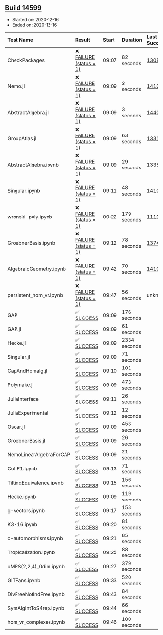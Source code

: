 ## [Build 14599](https://oscarci.mathematik.uni-kl.de/job/oscar/14599/)

* Started on: 2020-12-16
* Ended on: 2020-12-16

| Test Name    | Result | Start | Duration | Last Success | First Failure |
|:-------------|:-------|:------|:---------|:-------------|:--------------|
| CheckPackages | ❌ [FAILURE (status = 1)](https://oscarci.mathematik.uni-kl.de/job/oscar/14599/artifact/logs/build-14599/CheckPackages.log) | 09:07 | 82 seconds | [13085](https://oscarci.mathematik.uni-kl.de/job/oscar/13085/) | [13086](https://oscarci.mathematik.uni-kl.de/job/oscar/13086/) |
| Nemo.jl | ❌ [FAILURE (status = 1)](https://oscarci.mathematik.uni-kl.de/job/oscar/14599/artifact/logs/build-14599/Nemo.jl.log) | 09:09 | 3 seconds | [14101](https://oscarci.mathematik.uni-kl.de/job/oscar/14101/) | [14102](https://oscarci.mathematik.uni-kl.de/job/oscar/14102/) |
| AbstractAlgebra.jl | ❌ [FAILURE (status = 1)](https://oscarci.mathematik.uni-kl.de/job/oscar/14599/artifact/logs/build-14599/AbstractAlgebra.jl.log) | 09:09 | 3 seconds | [14405](https://oscarci.mathematik.uni-kl.de/job/oscar/14405/) | [14406](https://oscarci.mathematik.uni-kl.de/job/oscar/14406/) |
| GroupAtlas.jl | ❌ [FAILURE (status = 1)](https://oscarci.mathematik.uni-kl.de/job/oscar/14599/artifact/logs/build-14599/GroupAtlas.jl.log) | 09:09 | 63 seconds | [13311](https://oscarci.mathematik.uni-kl.de/job/oscar/13311/) | [13312](https://oscarci.mathematik.uni-kl.de/job/oscar/13312/) |
| AbstractAlgebra.ipynb | ❌ [FAILURE (status = 1)](https://oscarci.mathematik.uni-kl.de/job/oscar/14599/artifact/logs/build-14599/AbstractAlgebra.ipynb.log) | 09:09 | 29 seconds | [13355](https://oscarci.mathematik.uni-kl.de/job/oscar/13355/) | [13356](https://oscarci.mathematik.uni-kl.de/job/oscar/13356/) |
| Singular.ipynb | ❌ [FAILURE (status = 1)](https://oscarci.mathematik.uni-kl.de/job/oscar/14599/artifact/logs/build-14599/Singular.ipynb.log) | 09:11 | 48 seconds | [14101](https://oscarci.mathematik.uni-kl.de/job/oscar/14101/) | [14102](https://oscarci.mathematik.uni-kl.de/job/oscar/14102/) |
| wronski-poly.ipynb | ❌ [FAILURE (status = 1)](https://oscarci.mathematik.uni-kl.de/job/oscar/14599/artifact/logs/build-14599/wronski-poly.ipynb.log) | 09:22 | 179 seconds | [11192](https://oscarci.mathematik.uni-kl.de/job/oscar/11192/) | [11193](https://oscarci.mathematik.uni-kl.de/job/oscar/11193/) |
| GroebnerBasis.ipynb | ❌ [FAILURE (status = 1)](https://oscarci.mathematik.uni-kl.de/job/oscar/14599/artifact/logs/build-14599/GroebnerBasis.ipynb.log) | 09:12 | 78 seconds | [13748](https://oscarci.mathematik.uni-kl.de/job/oscar/13748/) | [13749](https://oscarci.mathematik.uni-kl.de/job/oscar/13749/) |
| AlgebraicGeometry.ipynb | ❌ [FAILURE (status = 1)](https://oscarci.mathematik.uni-kl.de/job/oscar/14599/artifact/logs/build-14599/AlgebraicGeometry.ipynb.log) | 09:42 | 70 seconds | [14101](https://oscarci.mathematik.uni-kl.de/job/oscar/14101/) | [14102](https://oscarci.mathematik.uni-kl.de/job/oscar/14102/) |
| persistent_hom_vr.ipynb | ❌ [FAILURE (status = 1)](https://oscarci.mathematik.uni-kl.de/job/oscar/14599/artifact/logs/build-14599/persistent_hom_vr.ipynb.log) | 09:47 | 56 seconds | unknown | unknown |
| GAP | ✅ [SUCCESS](https://oscarci.mathematik.uni-kl.de/job/oscar/14599/artifact/logs/build-14599/GAP.log) | 09:09 | 176 seconds |  |  |
| GAP.jl | ✅ [SUCCESS](https://oscarci.mathematik.uni-kl.de/job/oscar/14599/artifact/logs/build-14599/GAP.jl.log) | 09:09 | 61 seconds |  |  |
| Hecke.jl | ✅ [SUCCESS](https://oscarci.mathematik.uni-kl.de/job/oscar/14599/artifact/logs/build-14599/Hecke.jl.log) | 09:09 | 2334 seconds |  |  |
| Singular.jl | ✅ [SUCCESS](https://oscarci.mathematik.uni-kl.de/job/oscar/14599/artifact/logs/build-14599/Singular.jl.log) | 09:09 | 71 seconds |  |  |
| CapAndHomalg.jl | ✅ [SUCCESS](https://oscarci.mathematik.uni-kl.de/job/oscar/14599/artifact/logs/build-14599/CapAndHomalg.jl.log) | 09:10 | 101 seconds |  |  |
| Polymake.jl | ✅ [SUCCESS](https://oscarci.mathematik.uni-kl.de/job/oscar/14599/artifact/logs/build-14599/Polymake.jl.log) | 09:09 | 473 seconds |  |  |
| JuliaInterface | ✅ [SUCCESS](https://oscarci.mathematik.uni-kl.de/job/oscar/14599/artifact/logs/build-14599/JuliaInterface.log) | 09:11 | 26 seconds |  |  |
| JuliaExperimental | ✅ [SUCCESS](https://oscarci.mathematik.uni-kl.de/job/oscar/14599/artifact/logs/build-14599/JuliaExperimental.log) | 09:12 | 12 seconds |  |  |
| Oscar.jl | ✅ [SUCCESS](https://oscarci.mathematik.uni-kl.de/job/oscar/14599/artifact/logs/build-14599/Oscar.jl.log) | 09:09 | 453 seconds |  |  |
| GroebnerBasis.jl | ✅ [SUCCESS](https://oscarci.mathematik.uni-kl.de/job/oscar/14599/artifact/logs/build-14599/GroebnerBasis.jl.log) | 09:09 | 26 seconds |  |  |
| NemoLinearAlgebraForCAP | ✅ [SUCCESS](https://oscarci.mathematik.uni-kl.de/job/oscar/14599/artifact/logs/build-14599/NemoLinearAlgebraForCAP.log) | 09:09 | 21 seconds |  |  |
| CohP1.ipynb | ✅ [SUCCESS](https://oscarci.mathematik.uni-kl.de/job/oscar/14599/artifact/logs/build-14599/CohP1.ipynb.log) | 09:13 | 71 seconds |  |  |
| TiltingEquivalence.ipynb | ✅ [SUCCESS](https://oscarci.mathematik.uni-kl.de/job/oscar/14599/artifact/logs/build-14599/TiltingEquivalence.ipynb.log) | 09:15 | 156 seconds |  |  |
| Hecke.ipynb | ✅ [SUCCESS](https://oscarci.mathematik.uni-kl.de/job/oscar/14599/artifact/logs/build-14599/Hecke.ipynb.log) | 09:09 | 119 seconds |  |  |
| g-vectors.ipynb | ✅ [SUCCESS](https://oscarci.mathematik.uni-kl.de/job/oscar/14599/artifact/logs/build-14599/g-vectors.ipynb.log) | 09:17 | 153 seconds |  |  |
| K3-16.ipynb | ✅ [SUCCESS](https://oscarci.mathematik.uni-kl.de/job/oscar/14599/artifact/logs/build-14599/K3-16.ipynb.log) | 09:20 | 81 seconds |  |  |
| c-automorphisms.ipynb | ✅ [SUCCESS](https://oscarci.mathematik.uni-kl.de/job/oscar/14599/artifact/logs/build-14599/c-automorphisms.ipynb.log) | 09:21 | 85 seconds |  |  |
| Tropicalization.ipynb | ✅ [SUCCESS](https://oscarci.mathematik.uni-kl.de/job/oscar/14599/artifact/logs/build-14599/Tropicalization.ipynb.log) | 09:25 | 88 seconds |  |  |
| uMPS(2,2,4)_0dim.ipynb | ✅ [SUCCESS](https://oscarci.mathematik.uni-kl.de/job/oscar/14599/artifact/logs/build-14599/uMPS-2-2-4-_0dim.ipynb.log) | 09:27 | 379 seconds |  |  |
| GITFans.ipynb | ✅ [SUCCESS](https://oscarci.mathematik.uni-kl.de/job/oscar/14599/artifact/logs/build-14599/GITFans.ipynb.log) | 09:33 | 520 seconds |  |  |
| DivFreeNotIndFree.ipynb | ✅ [SUCCESS](https://oscarci.mathematik.uni-kl.de/job/oscar/14599/artifact/logs/build-14599/DivFreeNotIndFree.ipynb.log) | 09:43 | 84 seconds |  |  |
| SymAlgIntToS4rep.ipynb | ✅ [SUCCESS](https://oscarci.mathematik.uni-kl.de/job/oscar/14599/artifact/logs/build-14599/SymAlgIntToS4rep.ipynb.log) | 09:44 | 66 seconds |  |  |
| hom_vr_complexes.ipynb | ✅ [SUCCESS](https://oscarci.mathematik.uni-kl.de/job/oscar/14599/artifact/logs/build-14599/hom_vr_complexes.ipynb.log) | 09:46 | 100 seconds |  |  |
